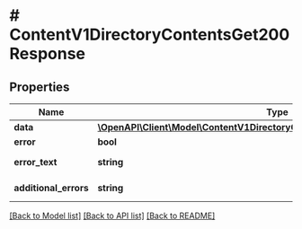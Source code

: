 # # ContentV1DirectoryContentsGet200Response

## Properties

Name | Type | Description | Notes
------------ | ------------- | ------------- | -------------
**data** | [**\OpenAPI\Client\Model\ContentV1DirectoryContentsGet200ResponseDataInner[]**](ContentV1DirectoryContentsGet200ResponseDataInner.md) |  | [optional]
**error** | **bool** | Флаг ошибки. | [optional]
**error_text** | **string** | Описание ошибки. | [optional]
**additional_errors** | **string** | Дополнительные ошибки. | [optional]

[[Back to Model list]](../../README.md#models) [[Back to API list]](../../README.md#endpoints) [[Back to README]](../../README.md)
